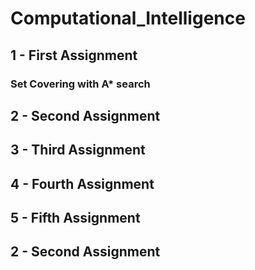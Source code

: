 # Computational_Intelligence

## 1 - First Assignment
### Set Covering with A* search


## 2 - Second Assignment
### 


## 3 - Third Assignment
### 


## 4 - Fourth Assignment
### 


## 5 - Fifth Assignment
### 


## 2 - Second Assignment
### 
